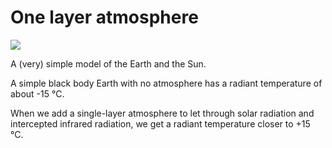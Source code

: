 # One layer atmosphere

![](https://github.com/rensa/climate-slides/blob/master/one-layer-atmosphere/thumb.png?raw=true)

A (very) simple model of the Earth and the Sun.

A simple black body Earth with no atmosphere has a radiant temperature of about -15 °C.

When we add a single-layer atmosphere to let through solar radiation and intercepted infrared radiation, we get a radiant temperature closer to +15 °C.
